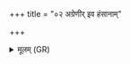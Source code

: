 +++
title = "०२ अग्रेणीर् इव हंसानाम्"

+++
<details><summary>मूलम् (GR)</summary>

अग्रेणीर् इव हंसानां  
प्रपश्यन्ती पुरस् पथम् ।  
जिह्वे मा विव्यथो मा  
यथापूर्वं त्वं वद ॥
</details>
